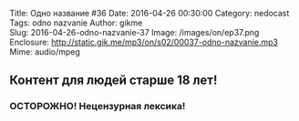 Title: Одно название #36
Date: 2016-04-26 00:30:00
Category: nedocast  
Tags: odno nazvanie
Author: gikme  
Slug: 2016-04-26-odno-nazvanie-37
Image: /images/on/ep37.png
Enclosure: http://static.gik.me/mp3/on/s02/00037-odno-nazvanie.mp3  
Mime: audio/mpeg

## Контент для людей старше 18 лет!

### ОСТОРОЖНО! Нецензурная лексика!
